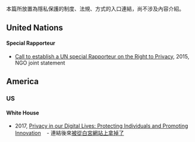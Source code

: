 本篇所放置為隱私保護的制度、法規、方式的入口連結，尚不涉及內容介紹。

## United Nations
#### Special Rapporteur
- [Call to establish a UN special Rapporteur on the Right to Privacy](https://www.amnesty.org/en/documents/ior40/1207/2015/en/), 2015, NGO joint statement


## America
### US
#### White House
- 2017, [Privacy in our Digital Lives: Protecting Individuals and Promoting Innovation](https://epic.org/privacy/Privacy_in_Our_Digital_Lives.pdf) 
    - 連結後來[被從白宮網站上拿掉了](http://adage.com/article/privacy-and-regulation/privacy-report-removed-white-house-site/307632/)
